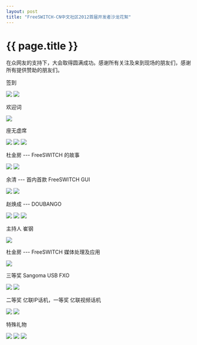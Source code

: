 ```yaml
---
layout: post
title: "FreeSWITCH-CN中文社区2012首届开发者沙龙花絮"
---
```


# {{ page.title }}

在众网友的支持下，大会取得圆满成功。感谢所有关注及来到现场的朋友们，感谢所有提供赞助的朋友们。


签到

<img src="/images/fscnds2012/_DSC3206.JPG"></img>
<img src="/images/fscnds2012/_DSC3208.JPG"></img>

欢迎词

<img src="/images/fscnds2012/_DSC3221.JPG"></img>

座无虚席

<img src="/images/fscnds2012/_DSC3223.JPG"></img>
<img src="/images/fscnds2012/_DSC3230.JPG"></img>
<img src="/images/fscnds2012/_DSC3231.JPG"></img>

杜金房 --- FreeSWITCH 的故事

<img src="/images/fscnds2012/_DSC3234.JPG"></img>
<img src="/images/fscnds2012/_DSC3244.JPG"></img>

余清 --- 首内首款 FreeSWITCH GUI

<img src="/images/fscnds2012/_DSC3260.JPG"></img>
<img src="/images/fscnds2012/_DSC3270.JPG"></img>

赵焕成 --- DOUBANGO

<img src="/images/fscnds2012/_DSC3272.JPG"></img>
<img src="/images/fscnds2012/_DSC3277.JPG"></img>
<img src="/images/fscnds2012/_DSC3284.JPG"></img>

主持人 崔钢

<img src="/images/fscnds2012/_DSC3285.JPG"></img>

杜金房 --- FreeSWITCH 媒体处理及应用

<img src="/images/fscnds2012/_DSC3293.JPG"></img>

三等奖  Sangoma USB FXO

<img src="/images/fscnds2012/_DSC3295.JPG"></img>
<img src="/images/fscnds2012/_DSC3299.JPG"></img>

二等奖 亿联IP话机，一等奖 亿联视频话机

<img src="/images/fscnds2012/_DSC3303.JPG"></img>
<img src="/images/fscnds2012/_DSC3306.JPG"></img>

特殊礼物

<img src="/images/fscnds2012/_DSC3312.JPG"></img>
<img src="/images/fscnds2012/_DSC3321.JPG"></img>
<img src="/images/fscnds2012/_DSC3333.JPG"></img>

